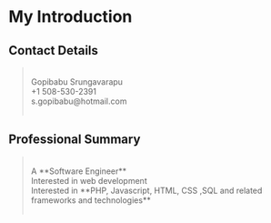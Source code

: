 # My Introduction

## Contact Details

><br>
> Gopibabu Srungavarapu <br>
> +1 508-530-2391 <br>
> s.gopibabu@hotmail.com <br>
><br>

## Professional Summary

> <br>
> A **Software Engineer** <br>
> Interested in web development <br>
> Interested in **PHP, Javascript, HTML, CSS ,SQL and related frameworks and technologies** <br>
> <br>
